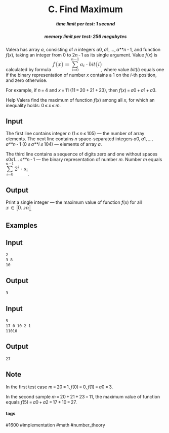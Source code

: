 <h1 style='text-align: center;'> C. Find Maximum</h1>

<h5 style='text-align: center;'>time limit per test: 1 second</h5>
<h5 style='text-align: center;'>memory limit per test: 256 megabytes</h5>

Valera has array *a*, consisting of *n* integers *a*0, *a*1, ..., *a**n* - 1, and function *f*(*x*), taking an integer from 0 to 2*n* - 1 as its single argument. Value *f*(*x*) is calculated by formula ![](images/eba4794e67d3b5ce144adcffa5217705a92db70f.png), where value *bit*(*i*) equals one if the binary representation of number *x* contains a 1 on the *i*-th position, and zero otherwise.

For example, if *n* = 4 and *x* = 11 (11 = 20 + 21 + 23), then *f*(*x*) = *a*0 + *a*1 + *a*3.

Help Valera find the maximum of function *f*(*x*) among all *x*, for which an inequality holds: 0 ≤ *x* ≤ *m*.

## Input

The first line contains integer *n* (1 ≤ *n* ≤ 105) — the number of array elements. The next line contains *n* space-separated integers *a*0, *a*1, ..., *a**n* - 1 (0 ≤ *a**i* ≤ 104) — elements of array *a*.

The third line contains a sequence of digits zero and one without spaces *s*0*s*1... *s**n* - 1 — the binary representation of number *m*. Number *m* equals ![](images/77407fd65d8594ac862f8de69093d5a75e54d3c5.png).

## Output

Print a single integer — the maximum value of function *f*(*x*) for all ![](images/82bfd78b9ec5ce07767875a86696eb7b2eb3031c.png).

## Examples

## Input


```
2  
3 8  
10  

```
## Output


```
3  

```
## Input


```
5  
17 0 10 2 1  
11010  

```
## Output


```
27  

```
## Note

In the first test case *m* = 20 = 1, *f*(0) = 0, *f*(1) = *a*0 = 3.

In the second sample *m* = 20 + 21 + 23 = 11, the maximum value of function equals *f*(5) = *a*0 + *a*2 = 17 + 10 = 27.



#### tags 

#1600 #implementation #math #number_theory 